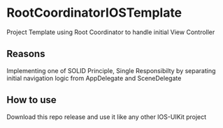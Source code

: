 # RootCoordinatorIOSTemplate
Project Template using Root Coordinator to handle initial View Controller

## Reasons 
Implementing one of SOLID Principle, Single Responsibilty by separating initial navigation logic from AppDelegate and SceneDelegate

## How to use
Download this repo release and use it like any other IOS-UIKit project
